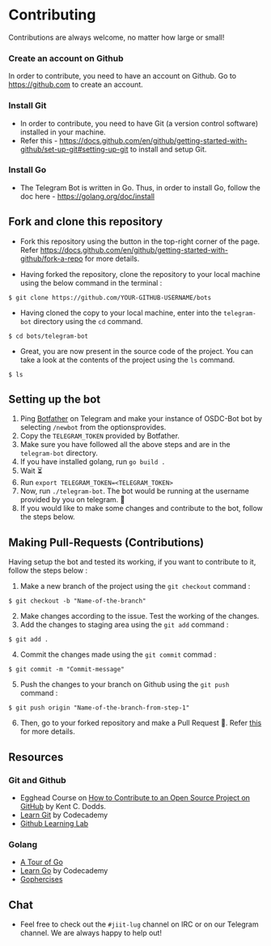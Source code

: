 # Contributing

Contributions are always welcome, no matter how large or small!

### Create an account on Github

In order to contribute, you need to have an account on Github. Go to https://github.com to create an account.

### Install Git

* In order to contribute, you need to have Git (a version control software) installed in your machine.
* Refer this - https://docs.github.com/en/github/getting-started-with-github/set-up-git#setting-up-git to install and setup Git.

### Install Go

* The Telegram Bot is written in Go. Thus, in order to install Go, follow the doc here - https://golang.org/doc/install

## Fork and clone this repository

* Fork this repository using the button in the top-right corner of the page. Refer https://docs.github.com/en/github/getting-started-with-github/fork-a-repo for more details.

* Having forked the repository, clone the repository to your local machine using the below command in the terminal :
```
$ git clone https://github.com/YOUR-GITHUB-USERNAME/bots
```

* Having cloned the copy to your local machine, enter into the `telegram-bot` directory using the `cd` command.
```
$ cd bots/telegram-bot
```

* Great, you are now present in the source code of the project. You can take a look at the contents of the project using the `ls` command.
```
$ ls
```

## Setting up the bot

1. Ping [Botfather](telegram.me/botfather) on Telegram and make your instance of OSDC-Bot bot by selecting `/newbot` from the optionsprovides.
2. Copy the `TELEGRAM_TOKEN` provided by Botfather.
3. Make sure you have followed all the above steps and are in the `telegram-bot` directory.
4. If you have installed golang, run `go build .`
5. Wait ⏳
6. Run `export TELEGRAM_TOKEN=<TELEGRAM_TOKEN>`
7. Now, run `./telegram-bot`. The bot would be running at the username provided by you on telegram. 🚀
8. If you would like to make some changes and contribute to the bot, follow the steps below.

## Making Pull-Requests (Contributions)

Having setup the bot and tested its working, if you want to contribute to it, follow the steps below :

1. Make a new branch of the project using the `git checkout` command :
```
$ git checkout -b "Name-of-the-branch"
```
2. Make changes according to the issue. Test the working of the changes.
3. Add the changes to staging area using the `git add` command :
```
$ git add .
```
4. Commit the changes made using the `git commit` commad :
```
$ git commit -m "Commit-message"
```
5. Push the changes to your branch on Github using the `git push` command :
```
$ git push origin "Name-of-the-branch-from-step-1"
```
6. Then, go to your forked repository and make a Pull Request 🎉. Refer [this](https://docs.github.com/en/github/collaborating-with-issues-and-pull-requests/creating-a-pull-request) for more details.

## Resources

### Git and Github

* Egghead Course on [How to Contribute to an Open Source Project on GitHub](https://egghead.io/courses/how-to-contribute-to-an-open-source-project-on-github) by Kent C. Dodds.
* [Learn Git](https://www.codecademy.com/learn/learn-git) by Codecademy
* [Github Learning Lab](https://lab.github.com/)

### Golang

* [A Tour of Go](https://tour.golang.org/)
* [Learn Go](https://www.codecademy.com/learn/learn-go) by Codecademy
* [Gophercises](https://gophercises.com/)

## Chat

* Feel free to check out the `#jiit-lug` channel on IRC or on our Telegram channel. We are always happy to help out!
